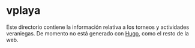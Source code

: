 # vplaya
Este directorio contiene la información relativa a los torneos y
actividades veraniegas. De momento no está generado
con [Hugo](www.gohugo.io), como el resto de la web.
